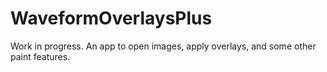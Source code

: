 # WaveformOverlaysPlus

Work in progress. An app to open images, apply overlays, and some other paint features.
